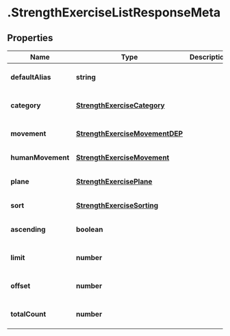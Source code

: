# .StrengthExerciseListResponseMeta

## Properties

Name | Type | Description | Notes
------------ | ------------- | ------------- | -------------
**defaultAlias** | **string** |  | [optional] [default to undefined]
**category** | [**StrengthExerciseCategory**](StrengthExerciseCategory.md) |  | [optional] [default to undefined]
**movement** | [**StrengthExerciseMovementDEP**](StrengthExerciseMovementDEP.md) |  | [optional] [default to undefined]
**humanMovement** | [**StrengthExerciseMovement**](StrengthExerciseMovement.md) |  | [default to undefined]
**plane** | [**StrengthExercisePlane**](StrengthExercisePlane.md) |  | [optional] [default to undefined]
**sort** | [**StrengthExerciseSorting**](StrengthExerciseSorting.md) |  | [default to undefined]
**ascending** | **boolean** |  | [optional] [default to undefined]
**limit** | **number** |  | [optional] [default to undefined]
**offset** | **number** |  | [optional] [default to undefined]
**totalCount** | **number** |  | [optional] [default to undefined]

